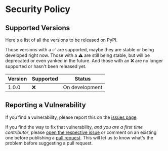 # Security Policy

## Supported Versions

Here's a list of all the versions to be released on PyPI.

Those versions with a :white_check_mark: are supported, maybe they are stable or being developed right now. 
Those with a :warning: are still being stable, but will be deprecated or even yanked in the future. And those with an :x:
are no longer supported or hasn't been released yet.

| Version | Supported          | Status          |
| ------- | ------------------ | --------------- |
| 1.0.0   | :x:                | On development  |

## Reporting a Vulnerability

If you find a vulnerability, please report this on the [issues page](http://github.com/diddileija/text_formatter/issues). 

If you find the way to fix that vulnerability, _and you are a first time contributor_, please 
[open the respective issue](http://github.com/diddileija/text_formatter/issues/new) or comment on an existing one before 
publishing a [pull request](http://github.com/diddileija/text_formatter/pulls). This will let us to know what's the problem before
suggesting a pull request.
